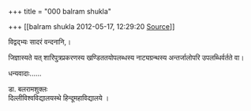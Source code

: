 +++
title = "000 balram shukla"

+++
[[balram shukla	2012-05-17, 12:29:20 [Source](https://groups.google.com/g/bvparishat/c/ujNQqx9GNN8)]]



विद्वद्भ्यः सादरं वन्दनानि,।

जिज्ञास्यते यत् शारिपु्त्रप्रकरणस्य खण्डिततयोपलब्धस्य नाट्यग्रन्थस्य अन्तर्जालोपरि उपलब्धिर्वर्तते वा।

धन्यवादाः......

डा. बलरामशुक्लः  
दिल्लीविश्वविद्यालयस्थे हिन्दूमहाविद्यालये ।  

